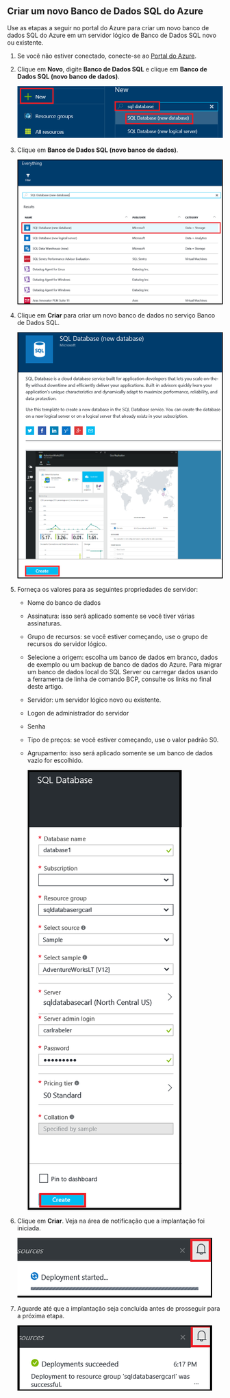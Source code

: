
<!--
includes/sql-database-create-new-database-portal.md

Latest Freshness check:  2016-04-11 , carlrab.

As of circa 2016-04-11, the following topics might include this include:
articles/sql-database/sql-database-get-started-tutorial.md

-->
## Criar um novo Banco de Dados SQL do Azure
Use as etapas a seguir no portal do Azure para criar um novo banco de dados SQL do Azure em um servidor lógico de Banco de Dados SQL novo ou existente.

1. Se você não estiver conectado, conecte-se ao [Portal do Azure](http://portal.azure.com).
2. Clique em **Novo**, digite **Banco de Dados SQL** e clique em **Banco de Dados SQL (novo banco de dados)**.
   
     ![Novo banco de dados](./media/sql-database-create-new-database-portal/sql-database-create-new-database-portal-1.png)
3. Clique em **Banco de Dados SQL (novo banco de dados)**.
   
     ![Novo banco de dados](./media/sql-database-create-new-database-portal/sql-database-create-new-database-portal-2.png)
4. Clique em **Criar** para criar um novo banco de dados no serviço Banco de Dados SQL.
   
     ![Novo banco de dados](./media/sql-database-create-new-database-portal/sql-database-create-new-database-portal-3.png)
5. Forneça os valores para as seguintes propriedades de servidor:
   
   * Nome do banco de dados
   * Assinatura: isso será aplicado somente se você tiver várias assinaturas.
   * Grupo de recursos: se você estiver começando, use o grupo de recursos do servidor lógico.
   * Selecione a origem: escolha um banco de dados em branco, dados de exemplo ou um backup de banco de dados do Azure. Para migrar um banco de dados local do SQL Server ou carregar dados usando a ferramenta de linha de comando BCP, consulte os links no final deste artigo.
   * Servidor: um servidor lógico novo ou existente.
   * Logon de administrador do servidor
   * Senha
   * Tipo de preços: se você estiver começando, use o valor padrão S0.
   * Agrupamento: isso será aplicado somente se um banco de dados vazio for escolhido.
     
        ![New database](./media/sql-database-create-new-database-portal/sql-database-create-new-database-portal-4.png)
6. Clique em **Criar**. Veja na área de notificação que a implantação foi iniciada.
   
    ![Novo banco de dados](./media/sql-database-create-new-database-portal/sql-database-create-new-database-portal-5.png)
7. Aguarde até que a implantação seja concluída antes de prosseguir para a próxima etapa.
   
     ![Novo banco de dados](./media/sql-database-create-new-database-portal/sql-database-create-new-database-portal-6.png)

<!---HONumber=AcomDC_0907_2016-->